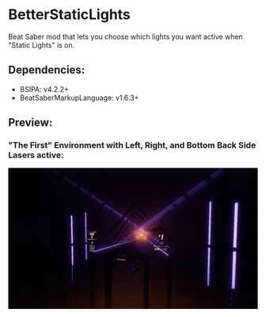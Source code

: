 # BetterStaticLights
Beat Saber mod that lets you choose which lights you want active when "Static Lights" is on.

## Dependencies:
- BSIPA: v4.2.2+
- BeatSaberMarkupLanguage: v1.6.3+

## Preview:
### "The First" Environment with Left, Right, and Bottom Back Side Lasers active:
!["The First" Environment with Left, Right, and Bottom Back Side Lasers Active](https://github.com/Exomanz/BetterStaticLights/blob/master/Resources/preview.jpg) 
